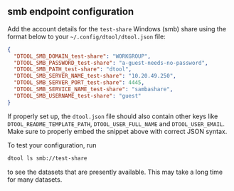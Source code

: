 ## smb endpoint configuration

Add the account details for the `test-share` Windows (smb) share using the format below to your `~/.config/dtool/dtool.json` file:

```json
{
  "DTOOL_SMB_DOMAIN_test-share": "WORKGROUP",
  "DTOOL_SMB_PASSWORD_test-share": "a-guest-needs-no-password",
  "DTOOL_SMB_PATH_test-share": "dtool",
  "DTOOL_SMB_SERVER_NAME_test-share": "10.20.49.250",
  "DTOOL_SMB_SERVER_PORT_test-share": 4445,
  "DTOOL_SMB_SERVICE_NAME_test-share": "sambashare",
  "DTOOL_SMB_USERNAME_test-share": "guest"
}
```

If properly set up, the `dtool.json` file should also contain other keys like `DTOOL_README_TEMPLATE_PATH`, `DTOOL_USER_FULL_NAME` and `DTOOL_USER_EMAIL`. Make sure to properly embed the snippet above with correct JSON syntax.

To test your configuration, run
```bash
dtool ls smb://test-share
```
to see the datasets that are presently available. This may take a long time for many datasets.
